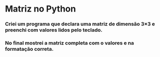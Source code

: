 # Matriz no Python
### Criei um programa que declara uma matriz de dimensão 3×3 e preenchi com valores lidos pelo teclado.
### No final mostrei a matriz completa com o valores e na formatação correta.
